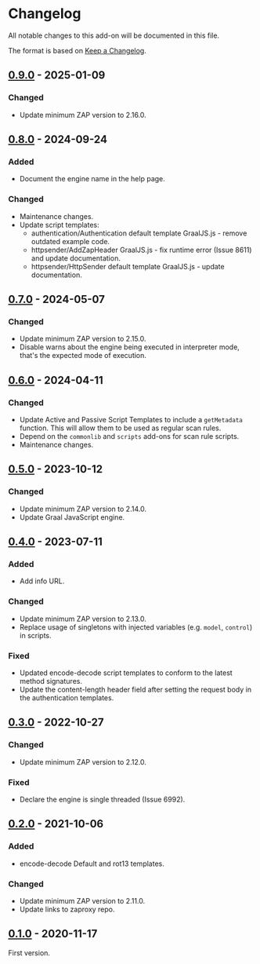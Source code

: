# Changelog
All notable changes to this add-on will be documented in this file.

The format is based on [Keep a Changelog](https://keepachangelog.com/en/1.0.0/).

## [0.9.0] - 2025-01-09
### Changed
- Update minimum ZAP version to 2.16.0.

## [0.8.0] - 2024-09-24
### Added
- Document the engine name in the help page.

### Changed
- Maintenance changes.
- Update script templates:
  - authentication/Authentication default template GraalJS.js - remove outdated example code.
  - httpsender/AddZapHeader GraalJS.js - fix runtime error (Issue 8611) and update documentation.
  - httpsender/HttpSender default template GraalJS.js - update documentation.

## [0.7.0] - 2024-05-07
### Changed
- Update minimum ZAP version to 2.15.0.
- Disable warns about the engine being executed in interpreter mode, that's the expected mode of execution.

## [0.6.0] - 2024-04-11
### Changed
- Update Active and Passive Script Templates to include a `getMetadata` function. This will allow them to be used as regular scan rules.
- Depend on the `commonlib` and `scripts` add-ons for scan rule scripts.
- Maintenance changes.

## [0.5.0] - 2023-10-12
### Changed
- Update minimum ZAP version to 2.14.0.
- Update Graal JavaScript engine.

## [0.4.0] - 2023-07-11
### Added
- Add info URL.

### Changed
- Update minimum ZAP version to 2.13.0.
- Replace usage of singletons with injected variables (e.g. `model`, `control`) in scripts.

### Fixed
- Updated encode-decode script templates to conform to the latest method signatures.
- Update the content-length header field after setting the request body in the authentication templates.

## [0.3.0] - 2022-10-27
### Changed
- Update minimum ZAP version to 2.12.0.

### Fixed
- Declare the engine is single threaded (Issue 6992).

## [0.2.0] - 2021-10-06
### Added
- encode-decode Default and rot13 templates.

### Changed
- Update minimum ZAP version to 2.11.0.
- Update links to zaproxy repo.

## [0.1.0] - 2020-11-17

First version.

[0.9.0]: https://github.com/zaproxy/zap-extensions/releases/graaljs-v0.9.0
[0.8.0]: https://github.com/zaproxy/zap-extensions/releases/graaljs-v0.8.0
[0.7.0]: https://github.com/zaproxy/zap-extensions/releases/graaljs-v0.7.0
[0.6.0]: https://github.com/zaproxy/zap-extensions/releases/graaljs-v0.6.0
[0.5.0]: https://github.com/zaproxy/zap-extensions/releases/graaljs-v0.5.0
[0.4.0]: https://github.com/zaproxy/zap-extensions/releases/graaljs-v0.4.0
[0.3.0]: https://github.com/zaproxy/zap-extensions/releases/graaljs-v0.3.0
[0.2.0]: https://github.com/zaproxy/zap-extensions/releases/graaljs-v0.2.0
[0.1.0]: https://github.com/zaproxy/zap-extensions/releases/graaljs-v0.1.0
